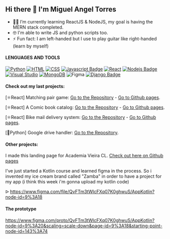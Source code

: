 ## Hi there 👋 I'm Miguel Angel Torres

<!--
**MikeVitamina/MikeVitamina** is a ✨ _special_ ✨ repository because its `README.md` (this file) appears on your GitHub profile.

Here are some ideas to get you started:

- 🔭 I’m currently working on ...
- 🌱 I’m currently learning ...
- 👯 I’m looking to collaborate on ...
- 🤔 I’m looking for help with ...
- 💬 Ask me about ...
- 📫 How to reach me: ...
- 😄 Pronouns: ...
- ⚡ Fun fact: ...
![Typescript](https://img.shields.io/badge/TypeScript-007ACC?style=for-the-badge&logo=typescript&logoColor=white)
-->
 - 🔭🔰 I’m currently learning ReactJS & NodeJS, my goal is having the MERN stack completed. 
 - 🤓 I'm able to write JS and python scripts too.
 - ⚡ Fun fact: I am left-handed but I use to play guitar like right-handed (learn by myself)
 
 #### LENGUAGES AND TOOLS


[![Python](https://img.shields.io/badge/Python-3776AB?style=for-the-badge&logo=python&logoColor=white)](#) [![HTML](https://img.shields.io/badge/HTML5-E34F26?style=for-the-badge&logo=html5&logoColor=white)](#) [![CSS](https://img.shields.io/badge/CSS-239120?&style=for-the-badge&logo=css3&logoColor=white)](#) [![Javascript Badge](https://img.shields.io/badge/JavaScript-F7DF1E?style=for-the-badge&logo=javascript&logoColor=black)](#) [![React](https://img.shields.io/badge/react-%2320232a.svg?style=for-the-badge&logo=react&logoColor=%2361DAFB)](#) [![Nodejs Badge](https://img.shields.io/badge/Node.js-43853D?style=for-the-badge&logo=node.js&logoColor=white)](#) [![Visual Studio](https://img.shields.io/badge/VisualStudio-5C2D91.svg?style=for-the-badge&logo=visual-studio&logoColor=white)](#) [![MongoDB](https://img.shields.io/badge/MongoDB-4EA94B?style=for-the-badge&logo=mongodb&logoColor=white)](#) ![Figma](https://img.shields.io/badge/figma-%23F24E1E.svg?style=for-the-badge&logo=figma&logoColor=white)  [![Django Badge]( https://img.shields.io/badge/Django-092E20?style=for-the-badge&logo=django&logoColor=white)](#) 


#### Check out my last projects: 


[⚛️React] Matching pair game:  [Go to the Repository](https://github.com/MikeVitamina/pokemon-matching-pairs) - [Go to Github pages](https://mikevitamina.github.io/pokemon-matching-pairs/).

[⚛️React] A Comic book catalog: [Go to the Repository](https://github.com/MikeVitamina/ComicBookApp) - [Go to Github pages](https://mikevitamina.github.io/ComicBookApp/).


[⚛️React]  Bike mail delivery system: [Go to the Repository](https://github.com/MikeVitamina/BikeMailReactApp) - [Go to Github pages](https://mikevitamina.github.io/BikeMailReactApp/).


[🐍Python] Google drive handler: [Go to the Repository](https://github.com/MikeVitamina/GDriveApiPython).


#### Other projects: 

I made this landing page for Academia Vieira CL. [Check out here on Github pages](https://mikevitamina.github.io/academiaVieira/)


I've just started a Kotlin course and learned figma in the process. So i invented my ice cream brand called "Zamba" in order to have a project for my app (i think this week i'm gonna upload my kotlin code) 


ᐅ https://www.figma.com/file/QvFTm3tWlcFXq07K0ghwuS/AppKotlin?node-id=9%3A18
#### The prototype

https://www.figma.com/proto/QvFTm3tWlcFXq07K0ghwuS/AppKotlin?node-id=9%3A20&scaling=scale-down&page-id=9%3A18&starting-point-node-id=143%3A74



